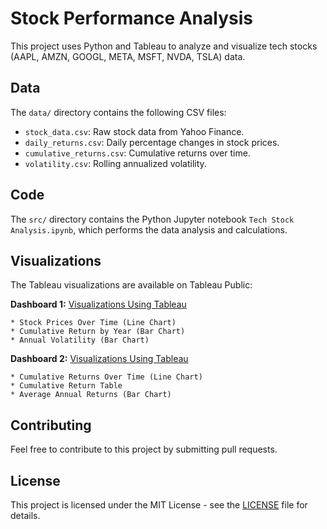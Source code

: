 # Stock Performance Analysis

This project uses Python and Tableau to analyze and visualize tech stocks (AAPL, AMZN, GOOGL, META, MSFT, NVDA, TSLA) data.

## Data

The `data/` directory contains the following CSV files:

* `stock_data.csv`: Raw stock data from Yahoo Finance.
* `daily_returns.csv`: Daily percentage changes in stock prices.
* `cumulative_returns.csv`: Cumulative returns over time.
* `volatility.csv`: Rolling annualized volatility.

## Code

The `src/` directory contains the Python Jupyter notebook `Tech Stock Analysis.ipynb`, which performs the data analysis and calculations.

## Visualizations

The Tableau visualizations are available on Tableau Public:

**Dashboard 1:** [Visualizations Using Tableau](https://public.tableau.com/app/profile/john.lazarus/viz/StockMarketTrends_17402629786650/Dashboard1)

    * Stock Prices Over Time (Line Chart)
    * Cumulative Return by Year (Bar Chart)
    * Annual Volatility (Bar Chart)

**Dashboard 2:** [Visualizations Using Tableau](https://public.tableau.com/app/profile/john.lazarus/viz/StockMarketTrends_17402629786650/Dashboard2)

    * Cumulative Returns Over Time (Line Chart)
    * Cumulative Return Table
    * Average Annual Returns (Bar Chart)

## Contributing

Feel free to contribute to this project by submitting pull requests.

## License

This project is licensed under the MIT License - see the [LICENSE](LICENSE) file for details.

